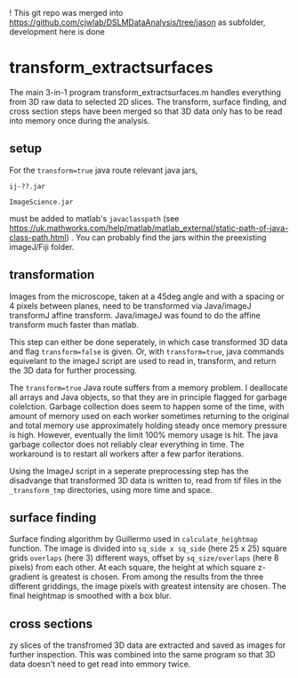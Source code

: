 ! This git repo was merged into https://github.com/cjwlab/DSLMDataAnalysis/tree/jason as subfolder, development here is done

# transform_extractsurfaces

The main 3-in-1 program transform_extractsurfaces.m handles everything from 3D raw data to selected 2D slices.  The transform, surface finding, and cross section steps have been merged so that 3D data only has to be read into memory once during the analysis.

## setup

For the ```transform=true``` java route relevant java jars, 

    ij-??.jar
    
    ImageScience.jar
    
must be added to matlab's ```javaclasspath``` (see https://uk.mathworks.com/help/matlab/matlab_external/static-path-of-java-class-path.html) .
You can probably find the jars within the preexisting imageJ/Fiji folder.  

## transformation

Images from the microscope, taken at a 45deg angle and with a spacing or 4 pixels between planes, need to be transformed via Java/imageJ transformJ affine transform.  Java/imageJ was found to do the affine transform much faster than matlab.

This step can either be done seperately, in which case transformed 3D data and flag ```transform=false``` is given.  Or, with ```transform=true```,  java commands equivelant to the imageJ script are used to read in, transform, and return the 3D data for further processing.

The ```transform=true``` Java route suffers from a memory problem.  I deallocate all arrays and Java objects, so that they are in principle flagged for garbage colelction.  Garbage collection does seem to happen some of the time, with amount of memory used on each worker sometimes returning to the original and total memory use approximately holding steady once memory pressure is high.  However, eventually the limit 100% memory usage is hit.  The java garbage collector does not reliably clear everything in time.  The workaround is to restart all workers after a few parfor iterations.

Using the ImageJ script in a seperate preprocessing step has the disadvange that transformed 3D data is written to, read from tif files in the ```_transform_tmp``` directories, using more time and space.
  
## surface finding

Surface finding algorithm by Guillermo used in ```calculate_heightmap``` function.
The image is divided into ```sq_side x sq_side``` (here 25 x 25) square grids ```overlaps``` (here 3) different ways, offset by ```sq_size/overlaps``` (here 8 pixels) from each other.  At each square, the height at which square z-gradient is greatest is chosen.  From among the results from the three different griddings, the image pixels with greatest intensity are chosen.  The final heightmap is smoothed with a box blur.

## cross sections

zy slices of the transfromed 3D data are extracted and saved as images for further inspection.  This was combined into the same program so that 3D data doesn't need to get read into emmory twice.
